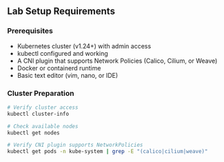 ## **Lab Setup Requirements**

### **Prerequisites**

- Kubernetes cluster (v1.24+) with admin access
- kubectl configured and working
- A CNI plugin that supports Network Policies (Calico, Cilium, or Weave)
- Docker or containerd runtime
- Basic text editor (vim, nano, or IDE)

### **Cluster Preparation**

```bash
# Verify cluster access
kubectl cluster-info

# Check available nodes
kubectl get nodes

# Verify CNI plugin supports NetworkPolicies
kubectl get pods -n kube-system | grep -E "(calico|cilium|weave)"
```


